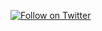 [![Follow on Twitter](https://img.shields.io/twitter/follow/opendevsecops.svg?logo=twitter)](https://twitter.com/opendevsecops)
